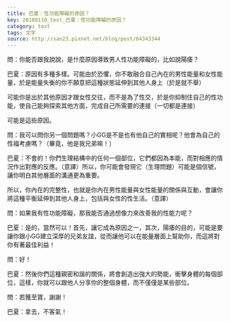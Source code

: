 ```yaml
---
title: 巴夏：性功能障礙的原因？
key: 20180110_text_巴夏：性功能障礙的原因？
category: text
tags: 文字
source: http://san23.pixnet.net/blog/post/64343344
---
```


問：你能否跟我說說，是什麼原因導致男人性功能障礙的，比如說陽痿？

巴夏：原因有多種多樣。可能由於恐懼，你不敢融合自己內在的男性能量和女性能量，於是能量失衡的你不願意把這種狀態延伸到其他人身上（於是就不舉）

可能你是出於其他原因才跟女性交往，而不是為了性交，於是你抑制住自己的性功能，使自己能夠探索其他方面，完成自己所需要的連接（一切都是連接）

可能是這些原因。

問：我可以問你另一個問題嗎？小GG是不是也有他自己的實相呢？他會為自己的性福考慮嗎？（畢竟，他是我兄弟嘛！）

巴夏：不會的！你們生理結構中的任何一個部位，它們都因為本能，而對相應的情況作出對應的反應。（意譯）所以，你可能會發現它（生理問題）可能是個信號，讓你明白其他層面的溝通更為重要。

所以，你內在的完整性，也就是你內在男性能量與女性能量的關係與互動，會讓你將這種平衡延伸到其他人身上，包括與女性的性生活。（意譯）

問：如果我有性功能障礙，那我能否通過想像力來改善我的性能力呢？

巴夏：是的，當然可以！首先，讓它成為原因之一，其次，陽痿的目的，可能是要讓你跟小GG建立深厚的兄弟友誼，從而讓他可以在能量層面上幫助你，而這將對你有著最佳利益！

問：好！

巴夏：然後你們這種親密和諧的關係，將會創造出強大的勢能，衝擊身體的每個部位，這樣，你就可以跟他人分享你的整個身體，而不僅僅是某些部位。

問：若獲至寶，謝謝！

巴夏：拿去，不客氣！
